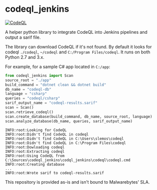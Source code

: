 # codeql_jenkins

[![CodeQL](https://github.com/Malwarebytes/Codeql-jenkins/actions/workflows/github-code-scanning/codeql/badge.svg)](https://github.com/Malwarebytes/Codeql-jenkins/actions/workflows/github-code-scanning/codeql)
 
A helper python library to integrate CodeQL into Jenkins pipelines and output a sarif file.

The library can download CodeQL if it's not found. By default it looks for codeql `./codeql`, `~/codeql` and `C:/Program Files/codeql`. It runs on both Python 2.7 and 3.x.

For example, for a sample C# app located in `C:/app`:

```python
from codeql_jenkins import Scan
source_root = "./app"
build_command = "dotnet clean && dotnet build"
db_name = "codeql-db"
language = "csharp"
queries = "codeql/csharp"
sarif_output_name = "codeql-results.sarif"
scan = Scan()
scan.retrieve_codeql()
scan.create_database(build_command, db_name, source_root, language)
scan.analyze_database(db_name, queries, sarif_output_name)
```

```
INFO:root:Looking for CodeQL
INFO:root:Didn't find CodeQL in codeql
INFO:root:Didn't find CodeQL in C:\Users\slemos\codeql
INFO:root:Didn't find CodeQL in C:\Program Files\codeql
INFO:root:Dowloading codeql
INFO:root:Extracting codeql
INFO:root:Using CodeQL from C:\Sources\codeql_jenkins\codql_jenkins\codeql\codeql.cmd
INFO:root:Creating database
...
INFO:root:Wrote sarif to codeql-results.sarif
```

This repository is provided as-is and isn't bound to Malwarebytes' SLA.
